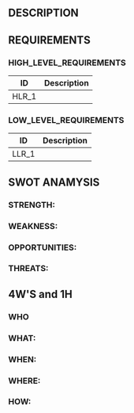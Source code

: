 

## DESCRIPTION 

## REQUIREMENTS
### HIGH_LEVEL_REQUIREMENTS
|ID|Description|
|-|-|
|HLR_1|

### LOW_LEVEL_REQUIREMENTS
|ID|Description|
|-|-|
|LLR_1|

## SWOT ANAMYSIS
### STRENGTH:

### WEAKNESS:

### OPPORTUNITIES:

### THREATS:

## 4W'S and 1H
### WHO

### WHAT:

### WHEN:

### WHERE:

### HOW:

